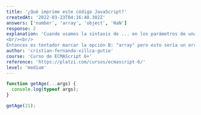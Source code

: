 ```yaml
---
title: '¿Qué imprime este código JavaScript?'
createdAt: '2022-03-23T04:16:40.302Z'
answers: ['number', 'array', 'object', 'NaN']
response: 2
explanation: 'Cuando usamos la sintaxis de ... en los parámetros de una función (ES6: Rest Operator) convertimos a dicho parámetro a un arreglo.
<br/><br/>
Entonces es tentador marcar la opción B: "array" pero esto sería un error de novato. En JavaScript no existe el tipo de dato array, para tipos no primitivos el lenguaje los evalua como object. Por ese motivo la respuesta correcta es la opción C: "object".'
author: 'cristian-fernando-villca-gutie'
course: 'Curso de ECMAScript 6+'
reference: 'https://platzi.com/cursos/ecmascript-6/'
level: 'medium'
---
```


```javascript
function getAge(...args) {
  console.log(typeof args);
}

getAge(21);
```
